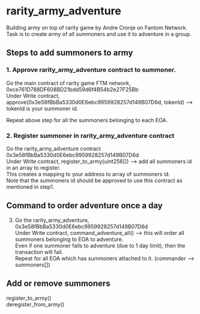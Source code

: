 # rarity_army_adventure
Building army on top of rarity game by Andre Cronje on Fantom Network.
Task is to create army of all summoners and use it to adventure in a group.

## Steps to add summoners to army
### 1. Approve rarity_army_adventure contract to summoner.  
   Go the main contract of rarity game FTM network, 0xce761D788DF608BD21bdd59d6f4B54b2e27F25Bb  
   Under Write contract, approve(0x3e58fBbBa5330d0E6ebc9959928257d149B07D6d, tokenId) --> tokenId is your summoner id.  
                                                    
   Repeat above step for all the summoners belonging to each EOA.  

### 2. Register summoner in rarity_army_adventure contract
   Go the rarity_army_adventure contract 0x3e58fBbBa5330d0E6ebc9959928257d149B07D6d  
   Under Write contract, register_to_army(uint256[]) --> add all summoners id in an array to register.  
   This creates a mapping to your address to array of summoners id.  
   Note that the summoners id should be approved to use this contract as mentioned in step1.  
   
## Command to order adventure once a day
 3. Go the rarity_army_adventure, 0x3e58fBbBa5330d0E6ebc9959928257d149B07D6d  
  Under Write contract, command_adventure_all() --> this will order all summoners belonging to EOA to adventure.  
  Even if one summoner fails to adventure (due to 1 day limit), then the transaction will fail.  
  Repeat for all EOA which has summoners attached to it. (commander --> summoners[])  
 
 ## Add or remove summoners
 register_to_army()  
 deregister_from_army()  


